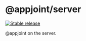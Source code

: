 # @appjoint/server

[![Stable release](https://img.shields.io/npm/v/@appjoint/server.svg)](https://npm.im/@appjoint/server)

@appjoint on the server.
